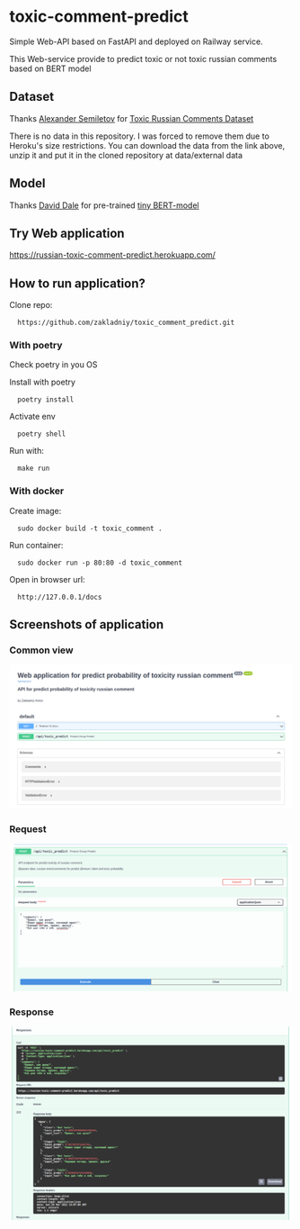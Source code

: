 # toxic-comment-predict

Simple Web-API based on FastAPI and deployed on Railway service.

This Web-service provide to predict toxic or not toxic russian comments based on BERT model


## Dataset
Thanks [Alexander Semiletov](https://www.kaggle.com/alexandersemiletov) 
for [Toxic Russian Comments Dataset](https://www.kaggle.com/code/alexandersemiletov/starter-read-toxic-russian-comments-dataset)

There is no data in this repository. 
I was forced to remove them due to Heroku's size restrictions.
You can download the data from the link above, 
unzip it and put it in the cloned repository at data/external data


## Model
Thanks [David Dale](https://huggingface.co/cointegrated) 
for pre-trained [tiny BERT-model](https://huggingface.co/cointegrated/rubert-tiny)

## Try Web application
https://russian-toxic-comment-predict.herokuapp.com/


## How to run application?
Clone repo:
  ```console 
    https://github.com/zakladniy/toxic_comment_predict.git
  ```

### With poetry
Check poetry in you OS

Install with poetry
  ```console 
    poetry install
  ```

Activate env
  ```console 
    poetry shell
  ```

Run with:
  ```console 
    make run
  ```
### With docker

Create image:
  ```console 
    sudo docker build -t toxic_comment .
  ```
Run container:
  ```console 
    sudo docker run -p 80:80 -d toxic_comment
  ```
Open in browser url:
  ```console 
    http://127.0.0.1/docs
  ```

## Screenshots of application
### Common view
![](https://github.com/zakladniy/toxic_comment_predict/blob/main/screenshots/common_view_new.png)

### Request
![](https://github.com/zakladniy/toxic_comment_predict/blob/main/screenshots/request.png)

### Response
![](https://github.com/zakladniy/toxic_comment_predict/blob/main/screenshots/response.png)